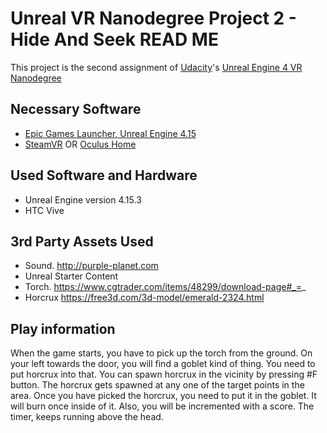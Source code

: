 # Unreal VR Nanodegree Project 2 - Hide And Seek READ ME

This project is the second assignment of [Udacity](https://www.udacity.com "Udacity - Be in demand")'s [Unreal Engine 4 VR Nanodegree](https://www.udacity.com)

## Necessary Software
- [Epic Games Launcher, Unreal Engine 4.15](https://www.unrealengine.com/en-US/blog)
- [SteamVR](http://store.steampowered.com/steamvr) OR [Oculus Home](https://www.oculus.com/setup/)

## Used Software and Hardware
- Unreal Engine version 4.15.3
- HTC Vive

## 3rd Party Assets Used

- Sound. http://purple-planet.com
- Unreal Starter Content
- Torch. https://www.cgtrader.com/items/48299/download-page#_=_
- Horcrux https://free3d.com/3d-model/emerald-2324.html

## Play information

When the game starts, you have to pick up the torch from the ground. On your left towards the door, you will find a goblet kind of thing. You need to put horcrux into that. 
You can spawn horcrux in the vicinity by pressing #F button. The horcrux gets spawned at any one of the target points in the area. Once you have picked the horcrux, you need to put it in the goblet. It will burn once inside of it. 
Also, you will be incremented with a score. 
The timer, keeps running above the head.

